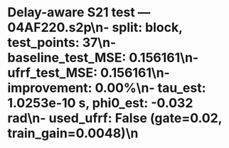 # Delay-aware S21 test — 04AF220.s2p\n- split: block, test_points: 37\n- baseline_test_MSE: 0.156161\n- ufrf_test_MSE: 0.156161\n- improvement: 0.00%\n- tau_est: 1.0253e-10 s, phi0_est: -0.032 rad\n- used_ufrf: False (gate=0.02, train_gain=0.0048)\n
